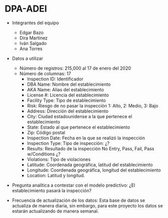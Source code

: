 # DPA-ADEI

* Integrantes del equipo
  * Edgar Bazo
  * Dira Martínez
  * Iván Salgado
  * Ana Torres
  
  
* Datos a utilizar 

  * Número de registros: 215,000 al 17 de enero del 2020
  * Número de columnas: 17
    * Inspection ID: Identificador
    * DBA Name: Nombre del establecimiento 
    * AKA Name: Alias del establecimiento
    * License #: Licencia del establecimiento 
    * Facility Type: Tipo de establecimiento
    * Risk: Riesgo de no pasar la inspección 1: Alto, 2: Medio, 3: Bajo
    * Address: Dirección del establecimiento 
    * City: Ciudad estadounidense a la que pertenece el establecimiento 
    * State: Estado al que pertenece el establecimiento
    * Zip: Código postal
    * Inspection Date: Fecha en la que se realizó la inspección 
    * Inspection Type: Tipo de inspección: ¿?
    * Results: Resultado de la inspección No Entry, Pass, Fail, Pass w/Conditions ¿?
    * Violations: Tipo de violaciones
    * Latitude: Coordenada geográfica, latitud del establecimiento 
    * Longitude: Coordenada geográfica, longitud del establecimiento 
    * Location: Latitud y longitud. 
     

* Pregunta analítica a contestar con el modelo predictivo: ¿El establecimiento pasará la inspección?


* Frecuencia de actualización de los datos: Esta base de datos se actualiza de manera diaria, sin embargo, para este proyecto los datos se estarán actualizando de manera semanal. 

